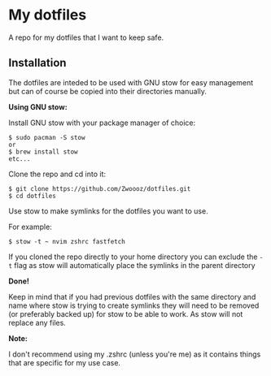 
# My dotfiles

A repo for my dotfiles that I want to keep safe.

## Installation
The dotfiles are inteded to be used with GNU stow for easy management but can of course be copied into their directories manually.

**Using GNU stow:**

Install GNU stow with your package manager of choice:
```
$ sudo pacman -S stow
or
$ brew install stow
etc...
```

Clone the repo and cd into it:
```
$ git clone https://github.com/Zwoooz/dotfiles.git
$ cd dotfiles
```

Use stow to make symlinks for the dotfiles you want to use.

For example:
```
$ stow -t ~ nvim zshrc fastfetch
```
If you cloned the repo directly to your home directory you can exclude the `-t` flag as stow will automatically place the symlinks in the parent directory

**Done!**

Keep in mind that if you had previous dotfiles with the same directory and name where stow is trying to create symlinks they will need to be removed (or preferably backed up) for stow to be able to work. As stow will not replace any files.

**Note:**

I don't recommend using my .zshrc (unless you're me) as it contains things that are specific for my use case.

